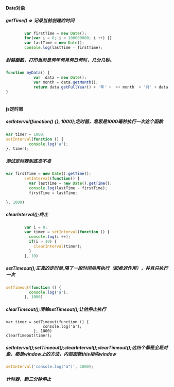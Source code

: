 #### Date对象

##### getTime() => 记录当前创建的时间

```js
        var firstTime = new Date();
        for(var i = 0; i < 100000000; i ++) {}
        var lastTime = new Date();
        console.log(lastTime - firstTime);
```

##### 封装函数，打印当前是何年何月何日何时，几分几秒。

```js
function myData() {
            var  data = new Date();
            var month = data.getMonth();
            return data.getFullYear() + '年' +  ++ month  + '月' + data.getDate() + '日' + data.getHours() + '时' + data.getMinutes() + '分' + data.getSeconds() + '秒';
}
            
```

#### js定时器

##### setInterval(function() {}, 1000);定时器，意思是1000毫秒执行一次这个函数

```js
var timer = 1000;
setInterval(function () {
          console.log('a');
}, timer);
```

##### 测试定时器到底准不准

```js
var firstTime = new Date().getTime();
        setInterval(function() {
          var lastTime = new Date().getTime();
          console.log(lastTime - firstTime);
          firstTime = lastTime;

}, 1000)
```

##### clearInterval();终止

``` js
		var i = 0;
        var timer = setInterval(function () {
          console.log(i ++);
          if(i > 10) {
            clearInterval(timer);
          }
        }, 10)
```

##### setTimeout();正真的定时器,隔了一段时间后再执行（起推迟作用），并且只执行一次

```js
setTimeout(function () {
          console.log('a');
        }, 1000)
```

##### clearTimeout();清除setTimeout();让他停止执行

```
var timer = setTimeout(function () {
        		console.log('a');
            }, 1000) 
clearTimeout(timer);
```

##### setInterval();setTimeout();clearInterval();clearTimeout();这四个都是全局对象，都是window上的方法，内部函数this指向window

```js
setInterval('console.log("a")', 1000);
```

##### 计时器，到三分钟停止